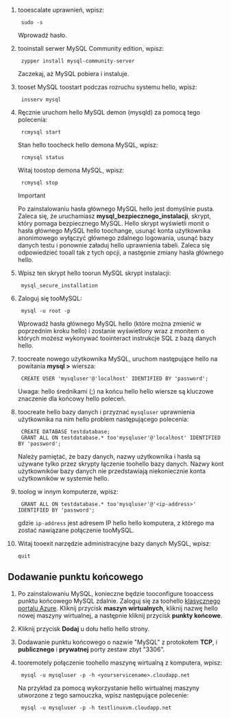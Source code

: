 
1. tooescalate uprawnień, wpisz:
   
        sudo -s
   
    Wprowadź hasło.
2. tooinstall serwer MySQL Community edition, wpisz:
   
        zypper install mysql-community-server
   
    Zaczekaj, aż MySQL pobiera i instaluje.
3. tooset MySQL toostart podczas rozruchu systemu hello, wpisz:
   
        insserv mysql
4. Ręcznie uruchom hello MySQL demon (mysqld) za pomocą tego polecenia:
   
        rcmysql start
   
    Stan hello toocheck hello demona MySQL, wpisz:
   
        rcmysql status
   
    Witaj toostop demona MySQL, wpisz:
   
        rcmysql stop
   
   > [!IMPORTANT]
   > Po zainstalowaniu hasła głównego MySQL hello jest domyślnie pusta. Zaleca się, że uruchamiasz **mysql\_bezpiecznego\_instalacji**, skrypt, który pomaga bezpiecznego MySQL. Hello skrypt wyświetli monit o hasła głównego MySQL hello toochange, usunąć konta użytkownika anonimowego wyłączyć głównego zdalnego logowania, usunąć bazy danych testu i ponownie załaduj hello uprawnienia tabeli. Zaleca się odpowiedzieć tooall tak z tych opcji, a następnie zmiany hasła głównego hello.
   > 
   > 
5. Wpisz ten skrypt hello toorun MySQL skrypt instalacji:
   
        mysql_secure_installation
6. Zaloguj się tooMySQL:
   
        mysql -u root -p
   
    Wprowadź hasła głównego MySQL hello (które można zmienić w poprzednim kroku hello) i zostanie wyświetlony wraz z monitem o których możesz wykonywać toointeract instrukcje SQL z bazą danych hello.
7. toocreate nowego użytkownika MySQL, uruchom następujące hello na powitania **mysql >** wiersza:
   
        CREATE USER 'mysqluser'@'localhost' IDENTIFIED BY 'password';
   
    Uwaga: hello średnikami (;) na końcu hello hello wiersze są kluczowe znaczenie dla końcowy hello poleceń.
8. toocreate hello bazy danych i przyznać `mysqluser` uprawnienia użytkownika na nim hello problem następującego polecenia:
   
        CREATE DATABASE testdatabase;
        GRANT ALL ON testdatabase.* too'mysqluser'@'localhost' IDENTIFIED BY 'password';
   
    Należy pamiętać, że bazy danych, nazwy użytkownika i hasła są używane tylko przez skrypty łączenie toohello bazy danych.  Nazwy kont użytkowników bazy danych nie przedstawiają niekoniecznie konta użytkowników w systemie hello.
9. toolog w innym komputerze, wpisz:
   
        GRANT ALL ON testdatabase.* too'mysqluser'@'<ip-address>' IDENTIFIED BY 'password';
   
    gdzie `ip-address` jest adresem IP hello hello komputera, z którego ma zostać nawiązane połączenie tooMySQL.
10. Witaj tooexit narzędzie administracyjne bazy danych MySQL, wpisz:
    
        quit

## <a name="add-an-endpoint"></a>Dodawanie punktu końcowego
1. Po zainstalowaniu MySQL, konieczne będzie tooconfigure tooaccess punktu końcowego MySQL zdalnie. Zaloguj się za toohello [klasycznego portalu Azure][AzurePortal]. Kliknij przycisk **maszyn wirtualnych**, kliknij nazwę hello nowej maszyny wirtualnej, a następnie kliknij przycisk **punkty końcowe**.
2. Kliknij przycisk **Dodaj** u dołu hello hello strony.
3. Dodawanie punktu końcowego o nazwie "MySQL" z protokołem **TCP**, i **publicznego** i **prywatnej** porty zestaw zbyt "3306".
4. tooremotely połączenie toohello maszynę wirtualną z komputera, wpisz:
   
        mysql -u mysqluser -p -h <yourservicename>.cloudapp.net
   
    Na przykład za pomocą wykorzystanie hello wirtualnej maszyny utworzone z tego samouczka, wpisz następujące polecenie:
   
        mysql -u mysqluser -p -h testlinuxvm.cloudapp.net

[MySQLDocs]: http://dev.mysql.com/doc/
[AzurePortal]: http://manage.windowsazure.com

[Image9]: ./media/install-and-run-mysql-on-opensuse-vm/LinuxVmAddEndpointMySQL.png
